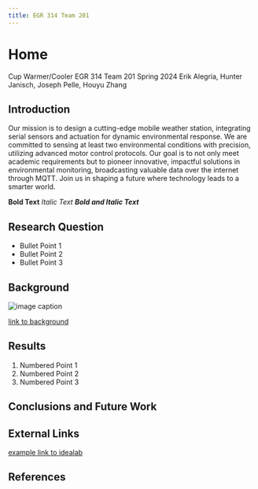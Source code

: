 ```yaml
---
title: EGR 314 Team 201
---      
```


# Home
Cup Warmer/Cooler
EGR 314 Team 201 Spring 2024
Erik Alegria, Hunter Janisch, Joseph Pelle, Houyu Zhang

## Introduction
Our mission is to design a cutting-edge mobile weather station, integrating serial sensors and actuation for dynamic environmental response. We are committed to sensing at least two environmental conditions with precision, utilizing advanced motor control protocols. Our goal is to not only meet academic requirements but to pioneer innovative, impactful solutions in environmental monitoring, broadcasting valuable data over the internet through MQTT. Join us in shaping a future where technology leads to a smarter world.

**Bold Text**
_Italic Text_
**_Bold and Italic Text_**

## Research Question

* Bullet Point 1
* Bullet Point 2
* Bullet Point 3

## Background

![image caption](https://idealab.asu.edu/assets/images/research/jumper1.png)

[link to background](/background)

## Results

1. Numbered Point 1
1. Numbered Point 2
1. Numbered Point 3

## Conclusions and Future Work

## External Links

[example link to idealab](https://idealab.asu.edu)


## References
